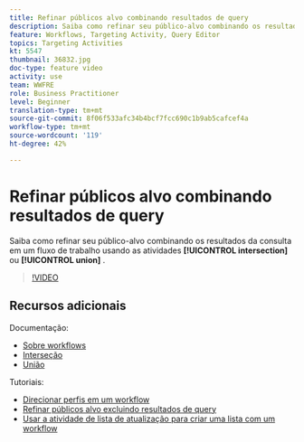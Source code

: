 ```yaml
---
title: Refinar públicos alvo combinando resultados de query
description: Saiba como refinar seu público-alvo combinando os resultados do query em um fluxo de trabalho usando a interseção ou as atividades de união.
feature: Workflows, Targeting Activity, Query Editor
topics: Targeting Activities
kt: 5547
thumbnail: 36832.jpg
doc-type: feature video
activity: use
team: WWFRE
role: Business Practitioner
level: Beginner
translation-type: tm+mt
source-git-commit: 8f06f533afc34b4bcf7fcc690c1b9ab5cafcef4a
workflow-type: tm+mt
source-wordcount: '119'
ht-degree: 42%

---
```



# Refinar públicos alvo combinando resultados de query

Saiba como refinar seu público-alvo combinando os resultados da consulta em um fluxo de trabalho usando as atividades **[!UICONTROL intersection]** ou **[!UICONTROL union]** .

>[!VIDEO](https://video.tv.adobe.com/v/36832?quality=12)

## Recursos adicionais

Documentação:

* [Sobre workflows](https://docs.adobe.com/content/help/pt-BR/campaign-classic/using/automating-with-workflows/introduction/about-workflows.html)
* [Interseção](https://docs.adobe.com/content/help/en/campaign-classic/using/automating-with-workflows/targeting-activities/intersection.html)
* [União](https://docs.adobe.com/content/help/en/campaign-classic/using/automating-with-workflows/targeting-activities/union.html)

Tutoriais:

* [Direcionar perfis em um workflow](/help/getting-started/targeting-profiles-in-a-workflow.md)
* [Refinar públicos alvo excluindo resultados de query](/help/automating-with-workflows/refining-targets-by-excluding-query-results.md)
* [Usar a atividade de lista de atualização para criar uma lista com um workflow](/help/automating-with-workflows/using-the-update-list-activity.md)
